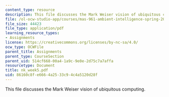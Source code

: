 ```yaml
---
content_type: resource
description: This file discusses the Mark Weiser vision of ubiquitous computing.
file: /ol-ocw-studio-app/courses/mas-961-ambient-intelligence-spring-2005/86160c8fe6664a2533c94c4a5120d28f_nk_week5.pdf
file_size: 44423
file_type: application/pdf
learning_resource_types:
- Assignments
license: https://creativecommons.org/licenses/by-nc-sa/4.0/
ocw_type: OCWFile
parent_title: Assignments
parent_type: CourseSection
parent_uid: 514cf668-00a4-1a9c-9e0e-2d75c7a7affa
resourcetype: Document
title: nk_week5.pdf
uid: 86160c8f-e666-4a25-33c9-4c4a5120d28f
---
```

This file discusses the Mark Weiser vision of ubiquitous computing.